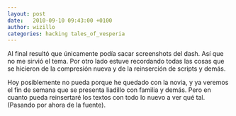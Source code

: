 ```yaml
---
layout: post
date:   2010-09-10 09:43:00 +0100
author: wizillo
categories: hacking tales_of_vesperia
---
```


Al final resultó que únicamente podía sacar screenshots del dash. Así que no me sirvió el tema. Por otro lado estuve recordando todas las cosas que se hicieron de la compresión nueva y de la reinserción de scripts y demás.

Hoy posiblemente no pueda porque he quedado con la novia, y ya veremos el fin de semana que se presenta liadillo con familia y demás. Pero en cuanto pueda reinsertaré los textos con todo lo nuevo a ver qué tal. (Pasando por ahora de la fuente).
